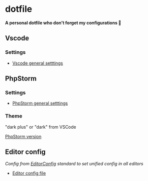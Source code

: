 dotfile
======
**A personal dotfile who don't forget my configurations 🤔**

## Vscode
### Settings
* [Vscode general setttings](./vscode/settings.general.json)
## PhpStorm
### Settings
* [PhpStorm general setttings](./phpstorm/settings.jar)
### Theme
"dark plus" or "dark" from VSCode

[PhpStorm version](https://github.com/samdark/icls-vs-code-dark-plus)

## Editor config
*Config from [EditorConfig](https://EditorConfig.org)  standard to set unified config in all editors*
* [Editor config file](./editorconfig/.editorconfig)
